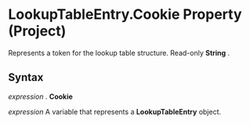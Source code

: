 
# LookupTableEntry.Cookie Property (Project)

Represents a token for the lookup table structure. Read-only  **String** .


## Syntax

 _expression_ . **Cookie**

 _expression_ A variable that represents a **LookupTableEntry** object.

